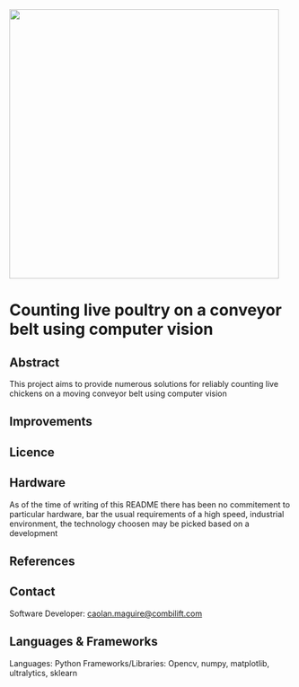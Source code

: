 <img src="https://combilift.com/wp-content/uploads/2023/09/combilfit-25.png" width="480"/>

# Counting live poultry on a conveyor belt using computer vision

## Abstract

This project aims to provide numerous solutions for reliably counting live chickens on a moving conveyor belt using computer vision

## Improvements

## Licence

## Hardware

As of the time of writing of this README there has been no commitement to particular hardware, bar the usual requirements of a high speed, industrial environment, the technology choosen may be picked based on a development 

## References

## Contact

Software Developer:
caolan.maguire@combilift.com

## Languages & Frameworks
Languages: Python
Frameworks/Libraries: Opencv, numpy, matplotlib, ultralytics, sklearn
